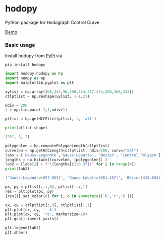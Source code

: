 # hodopy
Python package for Hodograph Control Curve

<a href="https://shkwonmtl.github.io/hello-world/hodopoly/hodopoly.html"> Demo </a>

### Basic usage

Install hodopy from [PyPi](https://pypi.org/project/hodopy) via

```
pip install hodopy
```



```python
import hodopy.hodopy as hp
import numpy as np
import matplotlib.pyplot as plt

xylist = np.array([68,343,96,100,214,317,334,200,365,333])
ctlptlist = np.reshape(xylist, (-1,2))

ndiv = 200
t = np.linspace(-1,1,ndiv+1)

ptlist = hp.getHCCPt(ctlptlist, t, 'all')    

print(ptlist.shape)
```

```python
(201, 3, 2)
```

```python
polygonlen = hp.computePolygonLength(ctlptlist)
curvelen = hp.getHCCLength(ctlptlist, ndiv=200, curve="all")
labs = ['Gauss-Legendre','Gauss-Lobatto', 'Bézier', 'Control Polygon']
lengths = np.hstack((curvelen, [polygonlen]) )
lab2 = [labs[i] + f"({lengths[i]:0.3f})" for i in range(4)]
print(lab2)
```

```python
['Gauss-Legendre(697.953)', 'Gauss-Lobatto(651.357)', 'Bézier(418.043)', 'Control Polygon(795.779)']
```

```python
px, py = ptlist[:,:,0], ptlist[:,:,1]
res = plt.plot(px, py)
[res[i].set_color(c) for i, c in enumerate(['b','r','k'])]

cx, cy = ctlptlist[:,0], ctlptlist[:,1]
plt.plot(cx, cy, '--k')
plt.plot(cx, cy, 'ro', markersize=10)
plt.gca().invert_yaxis()

plt.legend(lab2)
plt.show()
```
